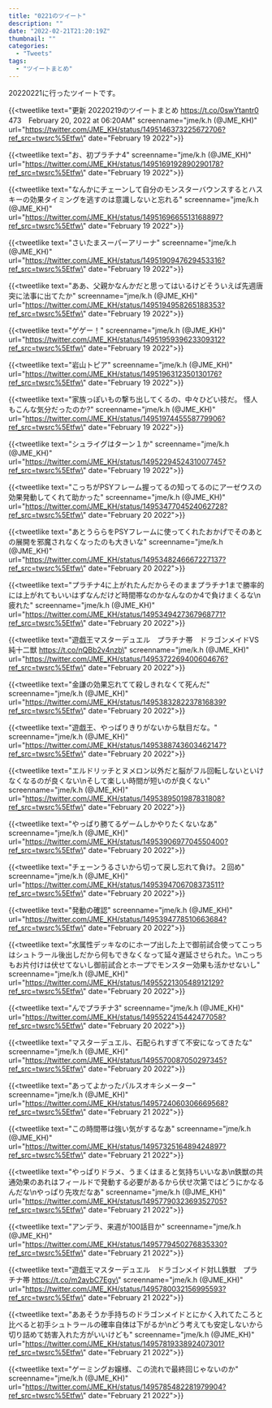 ```yaml
---
title: "0221のツイート"
description: ""
date: "2022-02-21T21:20:19Z"
thumbnail: ""
categories:
  - "Tweets"
tags:
  - "ツイートまとめ"
---
```

20220221に行ったツイートです。
<!--more-->
{{<tweetlike text=\"更新 20220219のツイートまとめ https://t.co/0swYtantr0 473　February 20, 2022 at 06:20AM\" screenname=\"jme/k.h (@JME_KH)\" url=\"https://twitter.com/JME_KH/status/1495146373225672706?ref_src=twsrc%5Etfw\" date=\"February 19 2022\">}}

{{<tweetlike text=\"お、初プラチナ4\" screenname=\"jme/k.h (@JME_KH)\" url=\"https://twitter.com/JME_KH/status/1495169192890290178?ref_src=twsrc%5Etfw\" date=\"February 19 2022\">}}

{{<tweetlike text=\"なんかにチェーンして自分のモンスターバウンスするとハスキーの効果タイミングを逃すのは意識しないと忘れる\" screenname=\"jme/k.h (@JME_KH)\" url=\"https://twitter.com/JME_KH/status/1495169665513168897?ref_src=twsrc%5Etfw\" date=\"February 19 2022\">}}

{{<tweetlike text=\"さいたまスーパーアリーナ\" screenname=\"jme/k.h (@JME_KH)\" url=\"https://twitter.com/JME_KH/status/1495190947629453316?ref_src=twsrc%5Etfw\" date=\"February 19 2022\">}}

{{<tweetlike text=\"ああ、父親かなんかだと思ってはいるけどそういえば先週唐突に法事に出てたか\" screenname=\"jme/k.h (@JME_KH)\" url=\"https://twitter.com/JME_KH/status/1495194958265188353?ref_src=twsrc%5Etfw\" date=\"February 19 2022\">}}

{{<tweetlike text=\"ゲゲー！\" screenname=\"jme/k.h (@JME_KH)\" url=\"https://twitter.com/JME_KH/status/1495195939623309312?ref_src=twsrc%5Etfw\" date=\"February 19 2022\">}}

{{<tweetlike text=\"岩山トピア\" screenname=\"jme/k.h (@JME_KH)\" url=\"https://twitter.com/JME_KH/status/1495196312350130176?ref_src=twsrc%5Etfw\" date=\"February 19 2022\">}}

{{<tweetlike text=\"家族っぽいもの撃ち出してくるの、中々ひどい技だ。 怪人もこんな気分だったのか?\" screenname=\"jme/k.h (@JME_KH)\" url=\"https://twitter.com/JME_KH/status/1495197445558779906?ref_src=twsrc%5Etfw\" date=\"February 19 2022\">}}

{{<tweetlike text=\"シュライグはターン１か\" screenname=\"jme/k.h (@JME_KH)\" url=\"https://twitter.com/JME_KH/status/1495229452431007745?ref_src=twsrc%5Etfw\" date=\"February 19 2022\">}}

{{<tweetlike text=\"こっちがPSYフレーム握ってるの知ってるのにアーゼウスの効果発動してくれて助かった\" screenname=\"jme/k.h (@JME_KH)\" url=\"https://twitter.com/JME_KH/status/1495347704524062728?ref_src=twsrc%5Etfw\" date=\"February 20 2022\">}}

{{<tweetlike text=\"あとうららをPSYフレームに使ってくれたおかげでそのあとの展開を邪魔されなくなったのも大きいな\" screenname=\"jme/k.h (@JME_KH)\" url=\"https://twitter.com/JME_KH/status/1495348246667227137?ref_src=twsrc%5Etfw\" date=\"February 20 2022\">}}

{{<tweetlike text=\"プラチナ4に上がれたんだからそのままプラチナ1まで勝率的には上がれてもいいはずなんだけど時間帯なのかなんなのか4で負けまくるな\n疲れた\" screenname=\"jme/k.h (@JME_KH)\" url=\"https://twitter.com/JME_KH/status/1495349427367968771?ref_src=twsrc%5Etfw\" date=\"February 20 2022\">}}

{{<tweetlike text=\"遊戯王マスターデュエル　プラチナ帯　ドラゴンメイドVS純十二獣 https://t.co/nQBb2v4nzb\" screenname=\"jme/k.h (@JME_KH)\" url=\"https://twitter.com/JME_KH/status/1495372269400604676?ref_src=twsrc%5Etfw\" date=\"February 20 2022\">}}

{{<tweetlike text=\"金謙の効果忘れてて殺しきれなくて死んだ\" screenname=\"jme/k.h (@JME_KH)\" url=\"https://twitter.com/JME_KH/status/1495383282237816839?ref_src=twsrc%5Etfw\" date=\"February 20 2022\">}}

{{<tweetlike text=\"遊戯王、やっぱりきりがないから駄目だな。\" screenname=\"jme/k.h (@JME_KH)\" url=\"https://twitter.com/JME_KH/status/1495388743603462147?ref_src=twsrc%5Etfw\" date=\"February 20 2022\">}}

{{<tweetlike text=\"エルドリッチとヌメロン以外だと脳がフル回転しないといけなくなるのが良くない\nそして楽しい時間が短いのが良くない\" screenname=\"jme/k.h (@JME_KH)\" url=\"https://twitter.com/JME_KH/status/1495389501987831808?ref_src=twsrc%5Etfw\" date=\"February 20 2022\">}}

{{<tweetlike text=\"やっぱり勝てるゲームしかやりたくないなあ\" screenname=\"jme/k.h (@JME_KH)\" url=\"https://twitter.com/JME_KH/status/1495390697704550400?ref_src=twsrc%5Etfw\" date=\"February 20 2022\">}}

{{<tweetlike text=\"チェーンうるさいから切って戻し忘れて負け。２回め\" screenname=\"jme/k.h (@JME_KH)\" url=\"https://twitter.com/JME_KH/status/1495394706708373511?ref_src=twsrc%5Etfw\" date=\"February 20 2022\">}}

{{<tweetlike text=\"発動の確認\" screenname=\"jme/k.h (@JME_KH)\" url=\"https://twitter.com/JME_KH/status/1495394778510663684?ref_src=twsrc%5Etfw\" date=\"February 20 2022\">}}

{{<tweetlike text=\"水属性デッキなのにホープ出した上で御前試合使ってこっちはシュトラール後出しだから何もできなくなって延々遅延させられた。\nこっちもお片付けは伏せてないし御前試合とホープでモンスター効果も活かせないし\" screenname=\"jme/k.h (@JME_KH)\" url=\"https://twitter.com/JME_KH/status/1495522130548912129?ref_src=twsrc%5Etfw\" date=\"February 20 2022\">}}

{{<tweetlike text=\"んでプラチナ3\" screenname=\"jme/k.h (@JME_KH)\" url=\"https://twitter.com/JME_KH/status/1495522415442477058?ref_src=twsrc%5Etfw\" date=\"February 20 2022\">}}

{{<tweetlike text=\"マスターデュエル、石配られすぎて不安になってきたな\" screenname=\"jme/k.h (@JME_KH)\" url=\"https://twitter.com/JME_KH/status/1495570087050297345?ref_src=twsrc%5Etfw\" date=\"February 20 2022\">}}

{{<tweetlike text=\"あってよかったパルスオキシメーター\" screenname=\"jme/k.h (@JME_KH)\" url=\"https://twitter.com/JME_KH/status/1495724060306669568?ref_src=twsrc%5Etfw\" date=\"February 21 2022\">}}

{{<tweetlike text=\"この時間帯は強い気がするなあ\" screenname=\"jme/k.h (@JME_KH)\" url=\"https://twitter.com/JME_KH/status/1495732516489424897?ref_src=twsrc%5Etfw\" date=\"February 21 2022\">}}

{{<tweetlike text=\"やっぱりドラメ、うまくはまると気持ちいいなあ\n鉄獣の共通効果のあれはフィールドで発動する必要があるから伏せ次第ではどうにかなるんだな\nやっぱり先攻だなあ\" screenname=\"jme/k.h (@JME_KH)\" url=\"https://twitter.com/JME_KH/status/1495779032369352705?ref_src=twsrc%5Etfw\" date=\"February 21 2022\">}}

{{<tweetlike text=\"アンデラ、来週が100話目か\" screenname=\"jme/k.h (@JME_KH)\" url=\"https://twitter.com/JME_KH/status/1495779450276835330?ref_src=twsrc%5Etfw\" date=\"February 21 2022\">}}

{{<tweetlike text=\"遊戯王マスターデュエル　ドラゴンメイド対LL鉄獣　プラチナ帯 https://t.co/m2aybC7Egy\" screenname=\"jme/k.h (@JME_KH)\" url=\"https://twitter.com/JME_KH/status/1495780032156995593?ref_src=twsrc%5Etfw\" date=\"February 21 2022\">}}

{{<tweetlike text=\"ああそうか手持ちのドラゴンメイドとにかく入れてたころと比べると初手シュトラールの確率自体は下がるか\nどう考えても安定しないから切り詰めて妨害入れた方がいいけども\" screenname=\"jme/k.h (@JME_KH)\" url=\"https://twitter.com/JME_KH/status/1495781933892407301?ref_src=twsrc%5Etfw\" date=\"February 21 2022\">}}

{{<tweetlike text=\"ゲーミングお嬢様、この流れで最終回じゃないのか\" screenname=\"jme/k.h (@JME_KH)\" url=\"https://twitter.com/JME_KH/status/1495785482281979904?ref_src=twsrc%5Etfw\" date=\"February 21 2022\">}}

